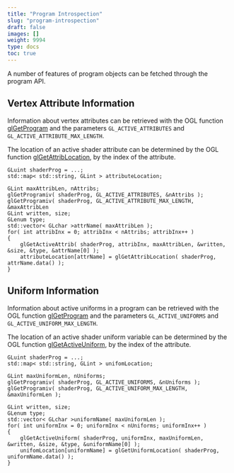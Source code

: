 ```yaml
---
title: "Program Introspection"
slug: "program-introspection"
draft: false
images: []
weight: 9994
type: docs
toc: true
---
```


A number of features of program objects can be fetched through the program API.

## Vertex Attribute Information
Information about vertex attributes can be retrieved with the OGL function [glGetProgram](https://www.khronos.org/registry/OpenGL-Refpages/gl4/html/glGetProgram.xhtml) and the parameters `GL_ACTIVE_ATTRIBUTES` and `GL_ACTIVE_ATTRIBUTE_MAX_LENGTH`.

The location of an active shader attribute can be determined by the OGL function [glGetAttribLocation](https://www.khronos.org/registry/OpenGL-Refpages/gl4/html/glGetAttribLocation.xhtml), by the index of the attribute.

    GLuint shaderProg = ...;
    std::map< std::string, GLint > attributeLocation;

    GLint maxAttribLen, nAttribs;
    glGetProgramiv( shaderProg, GL_ACTIVE_ATTRIBUTES, &nAttribs );
    glGetProgramiv( shaderProg, GL_ACTIVE_ATTRIBUTE_MAX_LENGTH, &maxAttribLen 
    GLint written, size;
    GLenum type;
    std::vector< GLchar >attrName( maxAttribLen );
    for( int attribInx = 0; attribInx < nAttribs; attribInx++ )
    {
        glGetActiveAttrib( shaderProg, attribInx, maxAttribLen, &written, &size, &type, &attrName[0] );
        attributeLocation[attrName] = glGetAttribLocation( shaderProg, attrName.data() );
    }


## Uniform Information
Information about active uniforms in a program can be retrieved with the OGL function [glGetProgram](https://www.khronos.org/registry/OpenGL-Refpages/gl4/html/glGetProgram.xhtml) and the parameters `GL_ACTIVE_UNIFORMS` and `GL_ACTIVE_UNIFORM_MAX_LENGTH`.

The location of an active shader uniform variable can be determined by the OGL function [glGetActiveUniform](https://www.khronos.org/registry/OpenGL-Refpages/gl4/html/glGetActiveUniform.xhtml), by the index of the attribute.

    GLuint shaderProg = ...;
    std::map< std::string, GLint > unifomLocation;

    GLint maxUniformLen, nUniforms;
    glGetProgramiv( shaderProg, GL_ACTIVE_UNIFORMS, &nUniforms );
    glGetProgramiv( shaderProg, GL_ACTIVE_UNIFORM_MAX_LENGTH, &maxUniformLen );

    GLint written, size;
    GLenum type;
    std::vector< GLchar >uniformName( maxUniformLen );
    for( int uniformInx = 0; uniformInx < nUniforms; uniformInx++ )
    {
        glGetActiveUniform( shaderProg, uniformInx, maxUniformLen, &written, &size, &type, &uniformName[0] );
        unifomLocation[uniformName] = glGetUniformLocation( shaderProg, uniformName.data() );
    }


